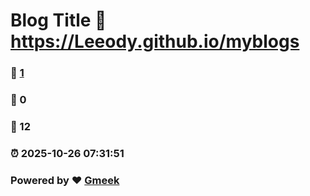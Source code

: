 # Blog Title :link: https://Leeody.github.io/myblogs 
### :page_facing_up: [1](https://Leeody.github.io/myblogs/tag.html) 
### :speech_balloon: 0 
### :hibiscus: 12 
### :alarm_clock: 2025-10-26 07:31:51 
### Powered by :heart: [Gmeek](https://github.com/Meekdai/Gmeek)
